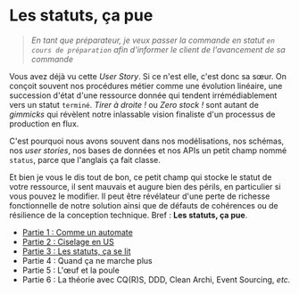 Les statuts, ça pue
===================

> _En tant que préparateur, je veux passer la commande en statut `en cours de préparation` afin d'informer_
> _le client de l'avancement de sa commande_

Vous avez déjà vu cette _User Story_. Si ce n'est elle, c'est donc sa sœur. On conçoit souvent nos procédures
métier comme une évolution linéaire, une succession d'état d'une ressource donnée qui tendent irrémédiablement
vers un statut `terminé`. _Tirer à droite !_ ou _Zero stock !_ sont autant de _gimmicks_ qui révèlent notre
inlassable vision finaliste d'un processus de production en flux.

C'est pourquoi nous avons souvent dans nos modélisations, nos schémas, nos _user stories_, nos bases de données et
nos APIs un petit champ nommé `status`, parce que l'anglais ça fait classe.

Et bien je vous le dis tout de bon, ce petit champ qui stocke le statut de votre ressource, il sent mauvais
et augure bien des périls, en particulier si vous pouvez le modifier.
Il peut être révélateur d'une perte de richesse fonctionnelle de notre solution ainsi que de défauts de cohérences
ou de résilience de la conception technique. Bref : **Les statuts, ça pue**.

+ [Partie 1 : Comme un automate](./1.html)
+ [Partie 2 : Ciselage en US](./2.html)
+ [Partie 3 : Les statuts, ça se lit](./3.html)
+ Partie 4 : Quand ça ne marche plus
+ Partie 5 : L'œuf et la poule
+ Partie 6 : La théorie avec CQ(R)S, DDD, Clean Archi, Event Sourcing, _etc._
